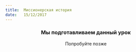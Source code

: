 ```yaml
---
title:  Миссионерская история
date:   15/12/2017
---
```


### <center>Мы подготавливаем данный урок</center>
<center>Попробуйте позже</center>